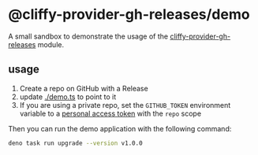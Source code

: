 # @cliffy-provider-gh-releases/demo

A small sandbox to demonstrate the usage of the
[cliffy-provider-gh-releases](../) module.

## usage

1. Create a repo on GitHub with a Release
2. update [./demo.ts](./demo.ts) to point to it
3. If you are using a private repo, set the `GITHUB_TOKEN` environment variable
   to a
   [personal access token](https://docs.github.com/en/github/authenticating-to-github/creating-a-personal-access-token)
   with the `repo` scope

Then you can run the demo application with the following command:

```sh
deno task run upgrade --version v1.0.0
```
